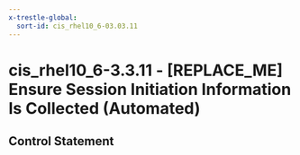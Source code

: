 ```yaml
---
x-trestle-global:
  sort-id: cis_rhel10_6-03.03.11
---
```


# cis_rhel10_6-3.3.11 - \[REPLACE_ME\] Ensure Session Initiation Information Is Collected (Automated)

## Control Statement
